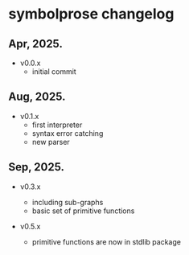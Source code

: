 # symbolprose changelog

## Apr, 2025.

- v0.0.x
    - initial commit

## Aug, 2025.

- v0.1.x
    - first interpreter
    - syntax error catching
    - new parser

## Sep, 2025.

- v0.3.x
    - including sub-graphs
    - basic set of primitive functions

- v0.5.x
    - primitive functions are now in stdlib package

